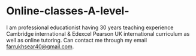 # Online-classes-A-level-
I am professional educationist having 30 years teaching experience Cambridge international &amp; Edexcel Pearson UK international curriculum as well as online tutoring. Can contact me through my email farrukhsear40@gmail.com.
